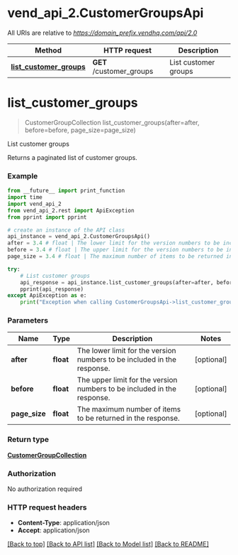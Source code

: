 # vend_api_2.CustomerGroupsApi

All URIs are relative to *https://domain_prefix.vendhq.com/api/2.0*

Method | HTTP request | Description
------------- | ------------- | -------------
[**list_customer_groups**](CustomerGroupsApi.md#list_customer_groups) | **GET** /customer_groups | List customer groups


# **list_customer_groups**
> CustomerGroupCollection list_customer_groups(after=after, before=before, page_size=page_size)

List customer groups

Returns a paginated list of customer groups.

### Example 
```python
from __future__ import print_function
import time
import vend_api_2
from vend_api_2.rest import ApiException
from pprint import pprint

# create an instance of the API class
api_instance = vend_api_2.CustomerGroupsApi()
after = 3.4 # float | The lower limit for the version numbers to be included in the response. (optional)
before = 3.4 # float | The upper limit for the version numbers to be included in the response. (optional)
page_size = 3.4 # float | The maximum number of items to be returned in the response. (optional)

try: 
    # List customer groups
    api_response = api_instance.list_customer_groups(after=after, before=before, page_size=page_size)
    pprint(api_response)
except ApiException as e:
    print("Exception when calling CustomerGroupsApi->list_customer_groups: %s\n" % e)
```

### Parameters

Name | Type | Description  | Notes
------------- | ------------- | ------------- | -------------
 **after** | **float**| The lower limit for the version numbers to be included in the response. | [optional] 
 **before** | **float**| The upper limit for the version numbers to be included in the response. | [optional] 
 **page_size** | **float**| The maximum number of items to be returned in the response. | [optional] 

### Return type

[**CustomerGroupCollection**](CustomerGroupCollection.md)

### Authorization

No authorization required

### HTTP request headers

 - **Content-Type**: application/json
 - **Accept**: application/json

[[Back to top]](#) [[Back to API list]](../README.md#documentation-for-api-endpoints) [[Back to Model list]](../README.md#documentation-for-models) [[Back to README]](../README.md)

